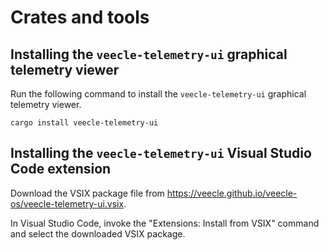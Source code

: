 # Crates and tools

## Installing the `veecle-telemetry-ui` graphical telemetry viewer

Run the following command to install the `veecle-telemetry-ui` graphical telemetry viewer.

```
cargo install veecle-telemetry-ui
```

## Installing the `veecle-telemetry-ui` Visual Studio Code extension

Download the VSIX package file from <https://veecle.github.io/veecle-os/veecle-telemetry-ui.vsix>.

In Visual Studio Code, invoke the "Extensions: Install from VSIX" command and select the downloaded VSIX package.
